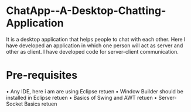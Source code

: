 # ChatApp--A-Desktop-Chatting-Application
It is a desktop application that helps people to chat with each other. Here I have developed an application in which one person will act as server and other as client. I have developed code for server-client communication.

# Pre-requisites
  • Any IDE, here i am are using Eclipse  retuen
  • Window Builder should be installed in Eclipse  retuen
  • Basics of Swing and AWT  retuen
  • Server-Socket Basics  retuen
